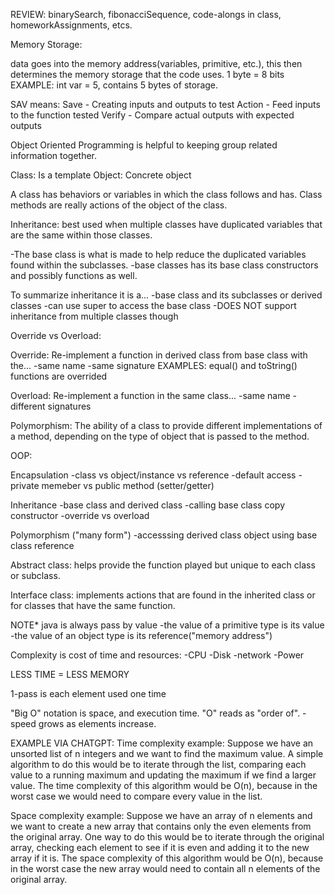 REVIEW: binarySearch, fibonacciSequence, code-alongs in class, homeworkAssignments, etcs.

Memory Storage:

data goes into the memory address(variables, primitive, etc.), this then determines the memory storage that the code uses.
1 byte = 8 bits
EXAMPLE: int var = 5, contains 5 bytes of storage.

SAV means:
Save - Creating inputs and outputs to test
Action - Feed inputs to the function tested
Verify - Compare actual outputs with expected outputs

Object Oriented Programming is helpful to keeping group related information together.

Class: Is a template
Object: Concrete object

A class has behaviors or variables in which the class follows and has. Class methods are really actions of the object of the class.

Inheritance: best used when multiple classes have duplicated variables that are the same within those classes.

-The base class is what is made to help reduce the duplicated variables found within the subclasses.
-base classes has its base class constructors and possibly functions as well.

To summarize inheritance it is a...
-base class and its subclasses or derived classes
-can use super to access the base class
-DOES NOT support inheritance from multiple classes though

Override vs Overload:

Override:
Re-implement a function in derived class from base class with the...
-same name
-same signature
EXAMPLES: equal() and toString() functions are overrided

Overload:
Re-implement a function in the same class...
-same name
-different signatures

Polymorphism:
The ability of a class to provide different implementations of a method, depending on the type of object that is passed to the method.

OOP:

Encapsulation
-class vs object/instance vs reference
-default access
-private memeber vs public method (setter/getter)

Inheritance
-base class and derived class
-calling base class copy constructor
-override vs overload

Polymorphism ("many form")
-accesssing derived class object using base class reference

Abstract class: helps provide the function played but unique to each class or subclass.

Interface class: implements actions that are found in the inherited class or for classes that have the same function.

NOTE*
java is always pass by value
-the value of a primitive type is its value
-the value of an object type is its reference("memory address")

Complexity is cost of time and resources:
-CPU
-Disk
-network
-Power

LESS TIME = LESS MEMORY

1-pass is each element used one time

"Big O" notation is space, and execution time. "O" reads as "order of".
-speed grows as elements increase.

EXAMPLE VIA CHATGPT:
Time complexity example:
Suppose we have an unsorted list of n integers and we want to find the maximum value. A simple algorithm to do this would be to iterate through the list, comparing each value to a running maximum and updating the maximum if we find a larger value. The time complexity of this algorithm would be O(n), because in the worst case we would need to compare every value in the list.

Space complexity example:
Suppose we have an array of n elements and we want to create a new array that contains only the even elements from the original array. One way to do this would be to iterate through the original array, checking each element to see if it is even and adding it to the new array if it is. The space complexity of this algorithm would be O(n), because in the worst case the new array would need to contain all n elements of the original array.

